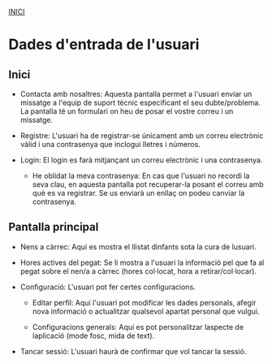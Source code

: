 [INICI](README.md)

# Dades d'entrada de l'usuari

## Inici

- Contacta amb nosaltres: Aquesta pantalla permet a l'usuari enviar un missatge a l'equip de suport tècnic especificant el seu dubte/problema. La pantalla té un formulari on heu de posar el vostre correu i un missatge.

- Registre: L'usuari ha de registrar-se únicament amb un correu electrònic vàlid i una contrasenya que inclogui lletres i números.

- Login: El login es farà mitjançant un correu electrònic i una contrasenya.
    - He oblidat la meva contrasenya: En cas que l'usuari no recordi la seva clau, en aquesta pantalla pot recuperar-la posant el correu amb què es va registrar. Se us enviarà un enllaç on podeu canviar la contrasenya.

## Pantalla principal

- Nens a càrrec: Aquí es mostra el llistat dinfants sota la cura de lusuari.

- Hores actives del pegat: Se li mostra a l'usuari la informació pel que fa al pegat sobre el nen/a a càrrec (hores col·locat, hora a retirar/col·locar).

- Configuració: L'usuari pot fer certes configuracions.

    - Editar perfil: Aquí l'usuari pot modificar les dades personals, afegir nova informació o actualitzar qualsevol apartat personal que vulgui.

    - Configuracions generals: Aquí es pot personalitzar laspecte de laplicació (mode fosc, mida de text).

- Tancar sessió: L'usuari haurà de confirmar que vol tancar la sessió.